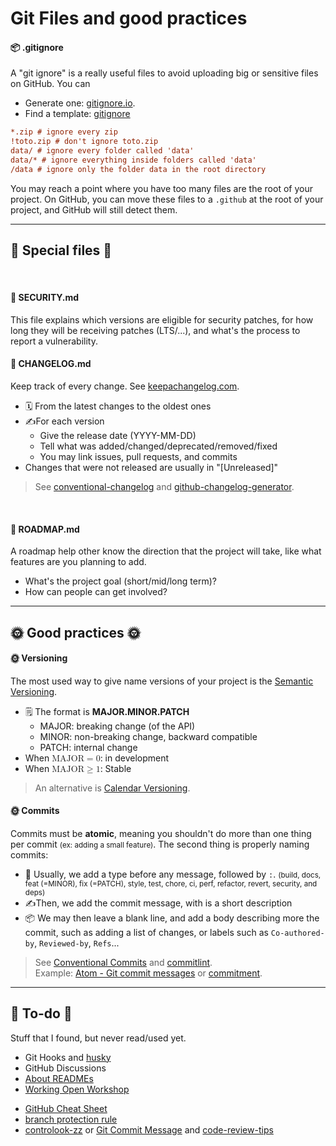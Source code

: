 # Git Files and good practices

<div class="row row-cols-md-2"><div>

#### 📦 .gitignore

A "git ignore" is a really useful files to avoid uploading big or sensitive files on GitHub. You can

* Generate one: [gitignore.io](https://www.toptal.com/developers/gitignore).
* Find a template: [gitignore](https://github.com/github/gitignore)

```ini
*.zip # ignore every zip
!toto.zip # don't ignore toto.zip
data/ # ignore every folder called 'data'
data/* # ignore everything inside folders called 'data'
/data # ignore only the folder data in the root directory
```
</div><div>

You may reach a point where you have too many files are the root of your project. On GitHub, you can move these files to a `.github` at the root of your project, and GitHub will still detect them.
</div></div>

<hr class="sep-both">

## 🍒 Special files 🍒

<div class="row row-cols-md-2 mt-3"><div>

<br>

#### 🍒 SECURITY.md

This file explains which versions are eligible for security patches, for how long they will be receiving patches (LTS/...), and what's the process to report a vulnerability.
</div><div>

#### 🍒 CHANGELOG.md

Keep track of every change. See [keepachangelog.com](https://keepachangelog.com/en/).

* 🗓️  From the latest changes to the oldest ones
* ✍️For each version
  * Give the release date (YYYY-MM-DD)
  * Tell what was added/changed/deprecated/removed/fixed
  * You may link issues, pull requests, and commits
* Changes that were not released are usually in "[Unreleased]"

> See [conventional-changelog](https://github.com/conventional-changelog) and [github-changelog-generator](https://github.com/github-changelog-generator/github-changelog-generator).

<br>

#### 🍒 ROADMAP.md

A roadmap help other know the direction that the project will take, like what features are you planning to add.

* What's the project goal (short/mid/long term)?
* How can people can get involved?
</div></div>

<hr class="sep-both">

## 🌞 Good practices 🌞

<div class="row row-cols-md-2 mt-4"><div>

#### 🌞 **Versioning**

The most used way to give name versions of your project is the [Semantic Versioning](https://semver.org/).

* 🗒️ The format is **MAJOR.MINOR.PATCH**
  * MAJOR: breaking change (of the API)
  * MINOR: non-breaking change, backward compatible
  * PATCH: internal change
* When <math xmlns="http://www.w3.org/1998/Math/MathML">
  <mtext>MAJOR</mtext>
  <mo>=</mo>
  <mn>0</mn></math>: in development
* When <math xmlns="http://www.w3.org/1998/Math/MathML">
  <mtext>MAJOR</mtext>
  <mo>&#x2265;</mo>
  <mn>1</mn></math>: Stable

> An alternative is [Calendar Versioning](https://calver.org/).
</div><div>

#### 🌞 **Commits**

Commits must be **atomic**, meaning you shouldn't do more than one thing per commit <small>(ex: adding a small feature)</small>. The second thing is properly naming commits:

* 📃 Usually, we add a type before any message, followed by `:`. <small>(build, docs, feat (=MINOR), fix (=PATCH), style, test, chore, ci, perf, refactor, revert, security, and deps)</small>
* ✍️Then, we add the commit message, with is a short description
* 📦  We may then leave a blank line, and add a body describing more the commit, such as adding a list of changes, or labels such as `Co-authored-by`, `Reviewed-by`, `Refs`...

> See [Conventional Commits](https://www.conventionalcommits.org/en/) and [
commitlint](https://commitlint.js.org/#/).<br>
> Example: [Atom - Git commit messages](https://github.com/atom/atom/blob/master/CONTRIBUTING.md#git-commit-messages) or [commitment](https://github.com/thiagodp/commitment/blob/master/rules-en.md).
</div></div>

<hr class="sep-both">

## 👻 To-do 👻

Stuff that I found, but never read/used yet.

<div class="row row-cols-md-2"><div>

* Git Hooks and [husky](https://github.com/typicode/husky)
* GitHub Discussions
* [About READMEs](https://docs.github.com/en/repositories/managing-your-repositorys-settings-and-features/customizing-your-repository/about-readmes)
* [Working Open Workshop](https://mozillascience.github.io/working-open-workshop/)
</div><div>

* [GitHub Cheat Sheet](https://github.com/tiimgreen/github-cheat-sheet)
* [branch protection rule](https://docs.github.com/en/repositories/configuring-branches-and-merges-in-your-repository/defining-the-mergeability-of-pull-requests/managing-a-branch-protection-rule)
* [controlook-zz](https://github.com/controlook-zz/standards) or [Git Commit Message](https://cbea.ms/git-commit/#seven-rules) and [code-review-tips](https://github.com/ryanmcdermott/code-review-tips)
</div></div>